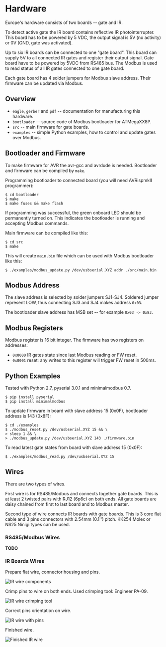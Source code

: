 # Hardware

Europe's hardware consists of two boards -- gate and IR.

To detect active gate the IR board contains reflective IR photointerrupter.
This board has to be powered by 5 VDC, the output signal is 5V (no activity)
or 0V (GND, gate was activated).

Up to six IR boards can be connected to one "gate board". This board can supply
5V to all connected IR gates and register their output signal. Gate board have
to be powered by 5VDC from RS485 bus. The Modbus is used to read status of all
IR gates connected to one gate board.

Each gate board has 4 solder jumpers for Modbus slave address. Their
firmware can be updated via Modbus.

## Overview

- `eagle`, `gerber` and `pdf` -- documentation for manufacturing this hardware.
- `bootloader` -- source code of Modbus bootloader for ATMegaXX8P.
- `src` -- main firmware for gate boards.
- `examples` -- simple Python examples, how to control and update gates over Modbus.

## Bootloader and Firmware

To make firmware for AVR the avr-gcc and avrdude is needed. Bootloader and firmware
can be compiled by `make`.

Programming bootloader to connected board (you will need AVRispmkII programmer):

    $ cd bootloader
    $ make
    $ make fuses && make flash

If programming was successful, the green onboard LED should be permanently turned on.
This indicates the bootloader is running and accepting Modbus commands.

Main firmware can be compiled like this:

    $ cd src
    $ make

This will create `main.bin` file which can be used with Modbus bootloader like
this:

    $ ./examples/modbus_update.py /dev/usbserial.XYZ addr ./src/main.bin

## Modbus Address

The slave address is selected by solder jumpers SJ1-SJ4. Soldered jumper represent
LOW, thus connecting SJ3 and SJ4 makes address `0x03`.

The bootloader slave address has MSB set -- for example `0x03 -> 0x83`.

## Modbus Registers

Modbus register is 16 bit integer. The firmware has two registers on addresses:

- `0x0000` IR gates state since last Modbus reading or FW reset.
- `0x0001` reset; any writes to this register will trigger FW reset in 500ms.

## Python Examples

Tested with Python 2.7, pyserial 3.0.1 and minimalmodbus 0.7.

    $ pip install pyserial
    $ pip install minimalmodbus

To update firmware in board with slave address 15 (0x0F), bootloader address is
143 (0x8F):

    $ cd ./examples
    $ ./modbus_reset.py /dev/usbserial.XYZ 15 && \
    > sleep 1 && \
    > ./modbus_update.py /dev/usbserial.XYZ 143 ./firmware.bin

To read latest gate states from board with slave address 15 (0x0F):

    $ ./examples/modbus_read.py /dev/usbserial.XYZ 15

## Wires

There are two types of wires.

First wire is for RS485/Modbus and connects
together gate boards. This is at least 2 twisted pairs with RJ12 (6p6c) on both
ends. All gate boards are daisy chained from first to last board and to Modbus
master.

Second type of wire connects IR boards with gate boards. This is 3 core flat
cable and 3 pins connectors with 2.54mm (0.1'') pitch. KK254 Molex or NS25 Ninigi
types can be used.

### RS485/Modbus Wires

**TODO**

### IR Boards Wires

Prepare flat wire, connector housing and pins.

![IR wire components](https://github.com/msgre/europe/blob/master/hardware/imgs/wire-ir-01-components.jpg)

Crimp pins to wire on both ends. Used crimping tool: Engineer PA-09.

![IR wire crimping tool](https://github.com/msgre/europe/blob/master/hardware/imgs/wire-ir-02-crimping.jpg)

Correct pins orientation on wire.

![IR wire with pins](https://github.com/msgre/europe/blob/master/hardware/imgs/wire-ir-03-pins.jpg)

Finished wire.

![Finished IR wire](https://github.com/msgre/europe/blob/master/hardware/imgs/wire-ir-04-finished.jpg)
